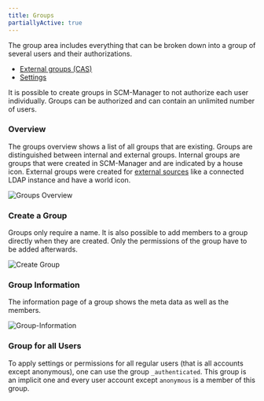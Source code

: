 ```yaml
---
title: Groups
partiallyActive: true
---
```

The group area includes everything that can be broken down into a group of several users and their authorizations.

* [External groups (CAS)](external/)
* [Settings](settings/)

It is possible to create groups in SCM-Manager to not authorize each user individually. Groups can be authorized and can contain an unlimited number of users.

### Overview
The groups overview shows a list of all groups that are existing. Groups are distinguished between internal and external groups. Internal groups are groups that were created in SCM-Manager and are indicated by a house icon. External groups were created for [external sources](./external.md) like a connected LDAP instance and have a world icon.

![Groups Overview](assets/groups-overview.png)

### Create a Group
Groups only require a name. It is also possible to add members to a group directly when they are created. Only the permissions of the group have to be added afterwards.

![Create Group](assets/create-group.png)

### Group Information
The information page of a group shows the meta data as well as the members.

![Group-Information](assets/groups-information.png)

### Group for all Users
To apply settings or permissions for all regular users (that is all accounts except anonymous),
one can use the group `_authenticated`. This group is an implicit one and every user account except `anonymous` is a
member of this group.

